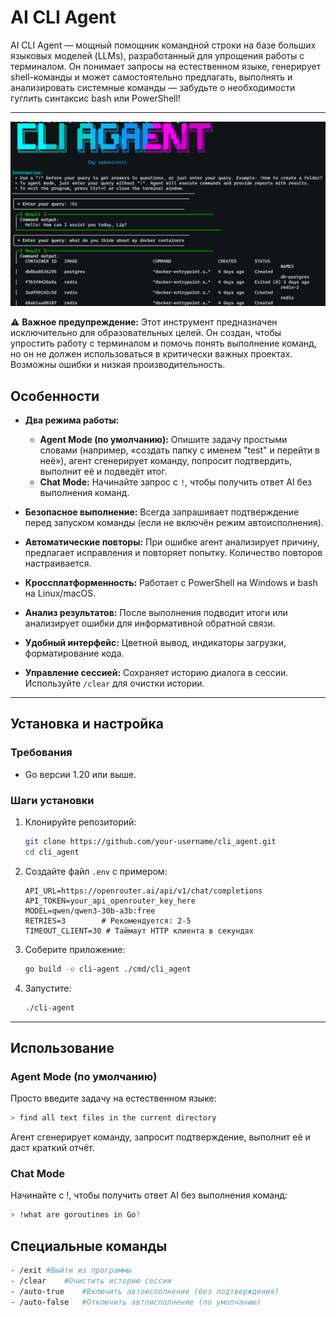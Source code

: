 # AI CLI Agent

AI CLI Agent — мощный помощник командной строки на базе больших языковых моделей (LLMs), разработанный для упрощения работы с терминалом. Он понимает запросы на естественном языке, генерирует shell-команды и может самостоятельно предлагать, выполнять и анализировать системные команды — забудьте о необходимости гуглить синтаксис bash или PowerShell!

---

![Скриншот AI CLI Agent](https://raw.githubusercontent.com/Role1776/AI_CLI_Agent/main/photo_2025-07-10_15-18-47.jpg)

⚠️ **Важное предупреждение:** Этот инструмент предназначен исключительно для образовательных целей. Он создан, чтобы упростить работу с терминалом и помочь понять выполнение команд, но он не должен использоваться в критически важных проектах. Возможны ошибки и низкая производительность.

## Особенности

- **Два режима работы:**
  - **Agent Mode (по умолчанию):** Опишите задачу простыми словами (например, «создать папку с именем "test" и перейти в неё»), агент сгенерирует команду, попросит подтвердить, выполнит её и подведёт итог.
  - **Chat Mode:** Начинайте запрос с `!`, чтобы получить ответ AI без выполнения команд.

- **Безопасное выполнение:** Всегда запрашивает подтверждение перед запуском команды (если не включён режим автоисполнения).

- **Автоматические повторы:** При ошибке агент анализирует причину, предлагает исправления и повторяет попытку. Количество повторов настраивается.

- **Кроссплатформенность:** Работает с PowerShell на Windows и bash на Linux/macOS.

- **Анализ результатов:** После выполнения подводит итоги или анализирует ошибки для информативной обратной связи.

- **Удобный интерфейс:** Цветной вывод, индикаторы загрузки, форматирование кода.

- **Управление сессией:** Сохраняет историю диалога в сессии. Используйте `/clear` для очистки истории.

---

## Установка и настройка

### Требования

- Go версии 1.20 или выше.

### Шаги установки

1. Клонируйте репозиторий:

    ```sh
    git clone https://github.com/your-username/cli_agent.git
    cd cli_agent
    ```

2. Создайте файл `.env` с примером:

    ```env
    API_URL=https://openrouter.ai/api/v1/chat/completions
    API_TOKEN=your_api_openrouter_key_here
    MODEL=qwen/qwen3-30b-a3b:free
    RETRIES=3        # Рекомендуется: 2-5
    TIMEOUT_CLIENT=30 # Таймаут HTTP клиента в секундах
    ```

3. Соберите приложение:

    ```sh
    go build -o cli-agent ./cmd/cli_agent
    ```

4. Запустите:

    ```sh
    ./cli-agent
    ```

---

## Использование

### Agent Mode (по умолчанию)

Просто введите задачу на естественном языке:

```sh
> find all text files in the current directory
```

Агент сгенерирует команду, запросит подтверждение, выполнит её и даст краткий отчёт.

### Chat Mode
Начинайте с !, чтобы получить ответ AI без выполнения команд:
```sh
> !what are goroutines in Go?
  ```

## Специальные команды

```sh
- /exit	#Выйти из программы
- /clear	#Очистить историю сессии
- /auto-true	#Включить автоисполнение (без подтверждения)
- /auto-false	#Отключить автоисполнение (по умолчанию)
```
